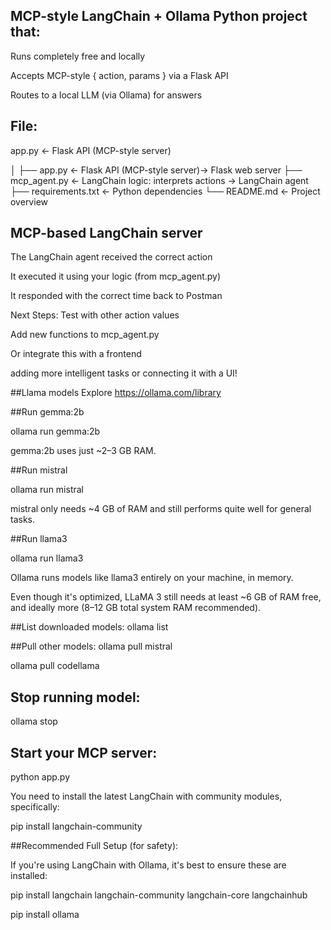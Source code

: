 ## MCP-style LangChain + Ollama Python project that:

Runs completely free and locally

Accepts MCP-style { action, params } via a Flask API  

Routes to a local LLM (via Ollama) for answers

## File:

app.py  ← Flask API (MCP-style server)

│
├── app.py                 ← Flask API (MCP-style server)-> Flask web server
├── mcp_agent.py           ← LangChain logic: interprets actions -> LangChain agent
├── requirements.txt       ← Python dependencies
└── README.md              ← Project overview

## MCP-based LangChain server 

The LangChain agent received the correct action

It executed it using your logic (from mcp_agent.py)

It responded with the correct time back to Postman

Next Steps:
Test with other action values

Add new functions to mcp_agent.py

Or integrate this with a frontend

adding more intelligent tasks or connecting it with a UI!

##Llama models
Explore https://ollama.com/library

##Run gemma:2b

ollama run gemma:2b

gemma:2b uses just ~2–3 GB RAM.

##Run mistral

ollama run mistral

mistral only needs ~4 GB of RAM and still performs quite well for general tasks.

##Run llama3

ollama run llama3


Ollama runs models like llama3 entirely on your machine, in memory. 

Even though it's optimized, LLaMA 3 still needs at least ~6 GB of RAM free, and ideally more (8–12 GB total system RAM recommended).

##List downloaded models:
ollama list

##Pull other models:
ollama pull mistral

ollama pull codellama

## Stop running model:
ollama stop

## Start your MCP server:
python app.py


You need to install the latest LangChain with community modules, specifically:

pip install langchain-community


##Recommended Full Setup (for safety):

If you're using LangChain with Ollama, it's best to ensure these are installed:

pip install langchain langchain-community langchain-core langchainhub

pip install ollama

